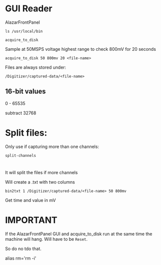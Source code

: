 
# GUI Reader

AlazarFrontPanel 

    ls /usr/local/bin

    acquire_to_disk

Sample at 50MSPS 
    voltage highest range to check 800mV
    for 20 seconds

    acquire_to_disk 50 800mv 20 <file-name>

Files are always stored under:

    /Digitizer/captured-data/<file-name>

## 16-bit values 

0 - 65535

subtract 32768

# Split files:

Only use if capturing more than one channels:

    split-channels 

# 

It will split the files if more channels 

Will create a <file-name>.txt with two columns

    bin2txt 1 /Digitizer/captured-data/<file-name> 50 800mv

Get time and value in mV


# IMPORTANT

If the AlazarFrontPanel GUI and acquire_to_disk run at the same time the machine will hang. Will have to be ```Reset```. 

So do no tdo that. 

alias rm='rm -i'